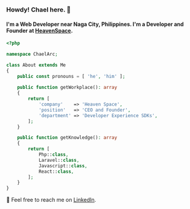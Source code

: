 ### Howdy! Chael here. 👋
#### I'm a Web Developer near Naga City, Philippines. I'm a Developer and Founder at [HeavenSpace](https://heavenspace.online).
```php
<?php

namespace ChaelArc;

class About extends Me
{
    public const pronouns = [ 'he', 'him' ];
    
    public function getWorkplace(): array
    {
        return [
            'company'    => 'Heaven Space',
            'position'   => 'CEO and Founder',
            'department' => 'Developer Experience SDKs',
        ];
    }

    public function getKnowledge(): array
    {
        return [
            Php::class,
            Laravel::class,
            Javascript::class,
            React::class,
        ];
    }
}
```
📨 Feel free to reach me on [LinkedIn](https://www.linkedin.com/in/chaelaracosta/).
